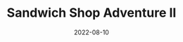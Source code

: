 ---
title: Sandwich Shop Adventure II
description: The following is a table of data for a choose-your-own-adventure book set in a sandwich shop.
date: 2022-08-10
order: 999
tags:
layout: layouts/game.njk
prompt: The following is a table of data for a choose-your-own-adventure book set in a sandwich shop. Each row represents one page, and the book is between twenty and thirty pages long. Each page has a maximum of three choices. Each choice either leads to another page or ends the book by winning or losing. In the book there are different locations, characters to meet and things to find. Choices can involve examining things in more detail, navigating the shop, interacting with items in the shop or talking to characters. Two pages should not have very similar page text. There is at least one way to win.
raw_output: "|1|The Sandwich Shop|You\\'re in a sandwich shop. It smells amazing in here. You see a counter with a register and a line of people waiting to order. You also see a few tables with people eating. What do you do?|Order a sandwich|2|Sit down and eat|3|Leave the shop|4|^|2|Ordering a Sandwich|You walk up to the counter and see a menu. You can order a sandwich, a salad, or soup. What do you do?|Order a sandwich|5|Order a salad|6|Order soup|7|^|3|Eating a Sandwich|You sit down at a table and start to eat your sandwich. It\\'s really good. You notice that somebody left their phone on the table. What do you do?|Pick up the phone and look at it|8|Ignore the phone and keep eating|9|^|4|Leaving the Sandwich Shop|You decide to leave the sandwich shop. As you\\'re walking out, you see a homeless person begging for money. What do you do?|Give the homeless person some money|10|Ignore the homeless person and keep walking|11|^|5|Your Sandwich|You order a sandwich and pay for it. The sandwich is really good. You notice that somebody left their phone on the table. What do you do?|Pick up the phone and look at it|8|Ignore the phone and keep eating|9|^|6|Your Salad|You order a salad and pay for it. The salad is really good. You notice that somebody left their phone on the table. What do you do?|Pick up the phone and look at it|8|Ignore the phone and keep eating|9|^|7|Your Soup|You order soup and pay for it. The soup is really good. You notice that somebody left their phone on the table. What do you do?|Pick up the phone and look at it|8|Ignore the phone and keep eating|9|^|8|Looking at the Phone|You pick up the phone and look at it. The screen is locked. What do you do?|Try to unlock the phone|12|Put the phone back on the table|9|^|9|Finishing Your Meal|You finish your meal and leave the sandwich shop. As you\\'re walking out, you see a homeless person begging for money. What do you do?|Give the homeless person some money|10|Ignore the homeless person and keep walking|11|^|10|Giving Money to the Homeless Person|You give the homeless person some money. They say thank you and wish you a good day. You continue walking and see a manhole cover in the sidewalk. What do you do?|Lift the manhole cover|13|Walk around the manhole cover|14|^|11|Ignoring the Homeless Person|You ignore the homeless person and keep walking. You see a manhole cover in the sidewalk. What do you do?|Lift the manhole cover|13|Walk around the manhole cover|14|^|12|Unlocking the Phone|You try to unlock the phone, but you can\\'t figure it out. You put the phone back on the table and leave the sandwich shop. As you\\'re walking out, you see a homeless person begging for money. What do you do?|Give the homeless person some money|10|Ignore the homeless person and keep walking|11|^|13|Lifting the Manhole Cover|You lift the manhole cover and jump into the sewer. You land in a pool of sewage and die.|-|-|-|^|14|Walking around the Manhole Cover|You walk around the manhole cover and continue down the street. You see a cat in a tree. What do you do?|Climb the tree and rescue the cat|15|Ignore the cat and keep walking|16|^|15|Rescuing the Cat|You climb the tree and rescue the cat. The cat is very grateful and follows you home. You win!|-|-|-|^|16|Ignoring the Cat|You ignore the cat and keep walking. You see a manhole cover in the sidewalk. What do you do?|Lift the manhole cover|13|Walk around the manhole cover|14|"
---